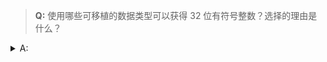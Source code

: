 > **Q:** 使用哪些可移植的数据类型可以获得 32 位有符号整数？选择的理由是什么？

<details>
<summary>A:</summary>

- `int32_t` 32 位有符号整数类型。

- `int_least32_t` 可容纳 32 位有符号整数值的类型中宽度最小的类型。

- `int_fast32_t` 对 32 位有符号整数值运算最快的整数类型。
</details>
